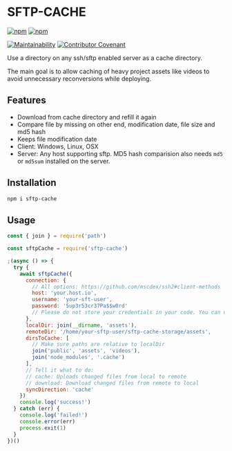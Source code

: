 # SFTP-CACHE

[![npm](https://img.shields.io/npm/v/sftp-cache.svg?label=npm@latest)](https://www.npmjs.com/package/sftp-cache)
[![npm](https://img.shields.io/npm/dm/sftp-cache.svg)](https://www.npmjs.com/package/sftp-cache)

[![Maintainability](https://api.codeclimate.com/v1/badges/fc81fa5e535561c0a6ff/maintainability)](https://codeclimate.com/github/axe312ger/sftp-cache/maintainability)
[![Contributor Covenant](https://img.shields.io/badge/Contributor%20Covenant-v1.4%20adopted-ff69b4.svg)](CODE_OF_CONDUCT.md)

Use a directory on any ssh/sftp enabled server as a cache directory.

The main goal is to allow caching of heavy project assets like videos to avoid unnecessary reconversions while deploying.

## Features

* Download from cache directory and refill it again
* Compare file by missing on other end, modification date, file size and md5 hash
* Keeps file modification date
* Client: Windows, Linux, OSX
* Server: Any host supporting sftp. MD5 hash comparision also needs `md5` or `md5sum` installed on the server.

## Installation

```sh
npm i sftp-cache
```

## Usage

```js
const { join } = require('path')

const sftpCache = require('sftp-cache')

;(async () => {
  try {
    await sftpCache({
      connection: {
        // All options: https://github.com/mscdex/ssh2#client-methods
        host: 'your.host.io',
        username: 'your-sft-user',
        password: '5up3r53cr37Pa$$w0rd'
        // Please do not store your credentials in your code. You can use environment variables & https://www.npmjs.com/package/dotenv
      },
      localDir: join(__dirname, 'assets'),
      remoteDir: '/home/your-sftp-user/sftp-cache-storage/assets',
      dirsToCache: [
        // Make sure paths are relative to localDir
        join('public', 'assets', 'videos'),
        join('node_modules', '.cache')
      ],
      // Tell it what to do:
      // cache: Uploads changed files from local to remote
      // download: Download changed files from remote to local
      syncDirection: 'cache'
    })
    console.log('success!')
  } catch (err) {
    console.log('failed!')
    console.error(err)
    process.exit(1)
  }
})()
```
